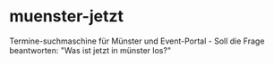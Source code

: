 # muenster-jetzt
Termine-suchmaschine für Münster und Event-Portal - Soll die Frage beantworten: "Was ist jetzt in münster los?"

